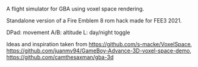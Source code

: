 A flight simulator for GBA using voxel space rendering.

Standalone version of a Fire Emblem 8 rom hack made for FEE3 2021.

DPad: movement
A/B: altitude
L: day/night toggle

Ideas and inspiration taken from https://github.com/s-macke/VoxelSpace, https://github.com/juanmv94/GameBoy-Advance-3D-voxel-space-demo, https://github.com/camthesaxman/gba-3d

